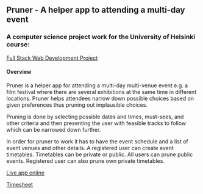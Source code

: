 ## Pruner - A helper app to attending a multi-day event
### A computer science project work for the University of Helsinki course:
[Full Stack Web Development Project](https://courses.helsinki.fi/en/aytkt21010/129098202)

#### Overview
Pruner is a helper app for attending a multi-day multi-venue event e.g. a film festival where there are several exhibitions at the same time in different locations. Pruner helps attendees narrow down possible choices based on given preferences thus pruning out implausible choices.

Pruning is done by selecting possible dates and times, must-sees, and other criteria and then presenting the user with feasible tracks to follow which can be narrowed down further.

In order for pruner to work it has to have the event schedule and a list of event venues and other details.
A registered user can create event timetables. Timetables can be private or public. All users can prune public events.
Registered user can also prune own private timetables.

[Live app online](https://eventpruner.herokuapp.com/)

[Timesheet](/documentation/timesheet.md)
